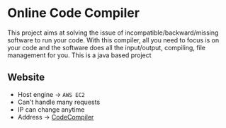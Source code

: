 # Online Code Compiler

This project aims at solving the issue of incompatible/backward/missing software to run your code.
With this compiler, all you need to focus is on your code and the software does all the input/output, compiling, file management for you.
This is a java based project

## Website

- Host engine -> `AWS EC2`
- Can't handle many requests
- IP can change anytime
- Address -> [CodeCompiler]()